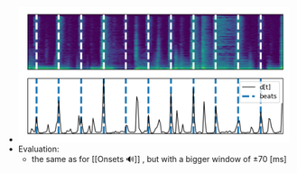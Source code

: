 - ![image.png](../assets/image_1650811758965_0.png)
- Evaluation:
	- the same as for [[Onsets 🔊]] , but with a bigger window of ±70 [ms]